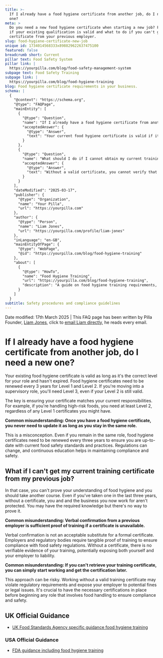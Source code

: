 ```yaml
---
title: >-
  If I already have a food hygiene certificate from another job, do I need a new
  one?
meta: >
  Do you need a new food hygiene certificate when starting a new job? Find out
  if your existing qualification is valid and what to do if you can't get your
  certificate from your previous employer.
slug: food-hygiene-certificate-new-job
unique id: 1734014568333x898829622637475100
featured: false
breadcrumb short: Current
pillar text: Food Safety System
pillar link: |
  https://yourpilla.com/blog/food-safety-management-system
subpage text: Food Safety Training
subpage link: |
  https://yourpilla.com/blog/food-hygiene-training
blog: Food hygiene certificate requirements in your business.
schema: |
  {
    "@context": "https://schema.org",
    "@type": "FAQPage",
    "mainEntity": [
      {
        "@type": "Question",
        "name": "If I already have a food hygiene certificate from another job, do I need a new one?",
        "acceptedAnswer": {
          "@type": "Answer",
          "text": "Your current food hygiene certificate is valid if it is the appropriate level for your role and has not expired. Level 1 and Level 2 certificates require renewal every three years, and if you move into a supervisory role, a Level 3 certification is necessary regardless of an existing Level 2 certificate. It is important that the certificate corresponds to your current responsibilities, such as needing Level 2 for handling high-risk foods."
        }
      },
      {
        "@type": "Question",
        "name": "What should I do if I cannot obtain my current training certificate from my previous job?",
        "acceptedAnswer": {
          "@type": "Answer",
          "text": "Without a valid certificate, you cannot verify that you have completed the required food hygiene training. It is advisable to enrol in a new course to secure formal certification, ensuring both your protection and that of your employer by meeting regulatory requirements."
        }
      }
    ],
    "dateModified": "2025-03-17",
    "publisher": {
      "@type": "Organization",
      "name": "Your Pilla",
      "url": "https://yourpilla.com"
    },
    "author": {
      "@type": "Person",
      "name": "Liam Jones",
      "url": "https://yourpilla.com/profile/liam-jones"
    },
    "inLanguage": "en-GB",
    "mainEntityOfPage": {
      "@type": "WebPage",
      "@id": "https://yourpilla.com/blog/food-hygiene-training"
    },
    "about": [
      {
        "@type": "HowTo",
        "name": "Food Hygiene Training",
        "url": "https://yourpilla.com/blog/food-hygiene-training",
        "description": "A guide on food hygiene training requirements, including what certification levels are needed for different roles in a food business."
      }
    ]
  }
subtitle: Safety procedures and compliance guidelines
---
```


Date modified: 17th March 2025 | This FAQ page has been written by Pilla Founder, [Liam Jones](https://yourpilla.com/profile/liam-jones), click to [email Liam directly](https://mailto:liam@yourpilla.com), he reads every email.

# If I already have a food hygiene certificate from another job, do I need a new one?

Your existing food hygiene certificate is valid as long as it's the correct level for your role and hasn't expired. Food hygiene certificates need to be renewed every 3 years for Level 1 and Level 2. If you're moving into a supervisory role, you'll need Level 3, even if your Level 2 is still valid.

The key is ensuring your certificate matches your current responsibilities. For example, if you're handling high-risk foods, you need at least Level 2, regardless of any Level 1 certificates you might have.

**Common misunderstanding: Once you have a food hygiene certificate, you never need to update it as long as you stay in the same role.**

This is a misconception. Even if you remain in the same role, food hygiene certificates need to be renewed every three years to ensure you are up-to-date with current food safety standards and practices. Regulations can change, and continuous education helps in maintaining compliance and safety.

## What if I can't get my current training certificate from my previous job?

In that case, you can't prove your understanding of food hygiene and you should take another course. Even if you've taken one in the last three years, without a certificate, you and and the business you now work for aren't protected. You may have the required knowledge but there's no way to prove it.

**Common misunderstanding: Verbal confirmation from a previous employer is sufficient proof of training if a certificate is unavailable.**

Verbal confirmation is not an acceptable substitute for a formal certificate. Employers and regulatory bodies require tangible proof of training to ensure compliance with food safety regulations. Without a certificate, there is no verifiable evidence of your training, potentially exposing both yourself and your employer to liability.

**Common misunderstanding: If you can't retrieve your training certificate, you can simply start working and get the certification later.**

This approach can be risky. Working without a valid training certificate may violate regulatory requirements and expose your employer to potential fines or legal issues. It's crucial to have the necessary certifications in place before beginning any role that involves food handling to ensure compliance and safety.

## UK Official Guidance

-   [UK Food Standards Agency specific guidance food hygiene training](https://www.food.gov.uk/business-guidance/food-hygiene-for-your-business?utm_source=chatgpt.com)
    

### USA Official Guidance

-   [FDA guidance including food hygiene training](https://www.fda.gov/food/retail-food-protection/retail-food-industryregulatory-assistance-training)
